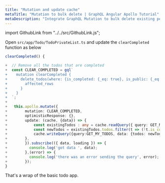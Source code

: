 ```yaml
---
title: "Mutation and update cache"
metaTitle: "Mutation to bulk delete | GraphQL Angular Apollo Tutorial"
metaDescription: "Integrate GraphQL Mutation to bulk delete existing personal todos. Update local cache after mutation using readQuery and writeQuery."
---
```


import GithubLink from "../../src/GithubLink.js";

Open `src/app/Todo/TodoPrivateList.ts` and update the `clearCompleted` function as below

<GithubLink link="https://github.com/hasura/learn-graphql/blob/master/tutorials/frontend/angular-apollo/app-final/src/app/Todo/TodoPrivateList.ts" text="src/app/Todo/TodoPrivateList.ts" />

```typescript
clearCompleted() {

+  // Remove all the todos that are completed
+  const CLEAR_COMPLETED = gql`
+    mutation clearCompleted {
+      delete_todos(where: {is_completed: {_eq: true}, is_public: {_eq: false}}) {
+        affected_rows
+      }
+    }
+  `;
+
+   this.apollo.mutate({
+        mutation: CLEAR_COMPLETED,
+        optimisticResponse: {},
+        update: (cache, {data}) => {
+            const existingTodos : any = cache.readQuery({ query: GET_MY_TODOS });
+            const newTodos = existingTodos.todos.filter(t => (!t.is_completed));
+            cache.writeQuery({query:GET_MY_TODOS, data: {todos: newTodos}});
+        },
+        }).subscribe(({ data, loading }) => {
+          console.log('got data ', data);
+        },(error) => {
+          console.log('there was an error sending the query', error);
+        });
}
```

That's a wrap of the basic todo app.
